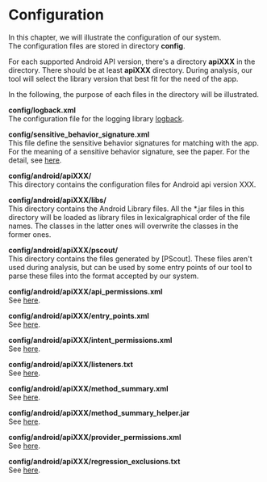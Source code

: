# Configuration #
In this chapter, we will illustrate the configuration of our system.  
The configuration files are stored in directory **config**.  

For each supported Android API version, there's a directory **apiXXX** in the directory. There should be at least **apiXXX** directory. During analysis, our tool will select the library version that best fit for the need of the app.

In the following, the purpose of each files in the directory will be illustrated.

**config/logback.xml**   
The configuration file for the logging library [logback].

**config/sensitive_behavior_signature.xml**  
This file define the sensitive behavior signatures for matching with the app. For the meaning of a sensitive behavior signature, see the paper.
For the detail, see [here](sb_sig.html).

**config/android/apiXXX/**  
This directory contains the configuration files for Android api version XXX.  

**config/android/apiXXX/libs/**  
This directory contains the Android Library files. All the *.jar files in this directory will be loaded as library files in lexicalgraphical order of the file names. The classes in the latter ones will overwrite the classes in the former ones.  

**config/android/apiXXX/pscout/**   
This directory contains the files generated by [PScout]. These files aren't used during analysis, but can be used by some entry points of our tool to parse these files into the format accepted by our system.

**config/android/apiXXX/api_permissions.xml**  
See [here](api_permissions.html).

**config/android/apiXXX/entry_points.xml**  
See [here](entry_points.html).

**config/android/apiXXX/intent_permissions.xml**  
See [here](intent_permissions.html).

**config/android/apiXXX/listeners.txt**  
See [here](listeners.html).

**config/android/apiXXX/method_summary.xml**  
See [here](method_summary.html).

**config/android/apiXXX/method_summary_helper.jar**  
See [here](method_summary.html).

**config/android/apiXXX/provider_permissions.xml**  
See [here](provider_permissions.html).

**config/android/apiXXX/regression_exclusions.txt**  
See [here](regression_exclusions.html).

[logback]:http://logback.qos.ch